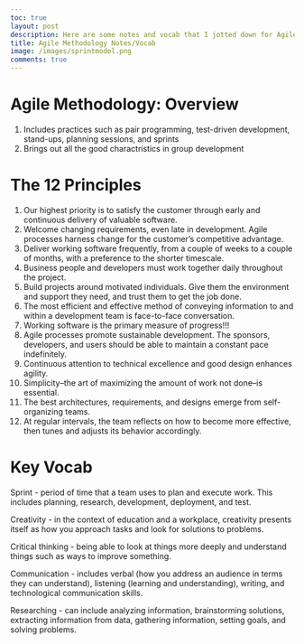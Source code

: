```yaml
---
toc: true
layout: post
description: Here are some notes and vocab that I jotted down for Agile Methodology.
title: Agile Methodology Notes/Vocab
image: /images/sprintmodel.png
comments: true
---
```


# Agile Methodology: Overview

1. Includes practices such as pair programming, test-driven development, stand-ups, planning sessions, and sprints
2. Brings out all the good charactristics in group development

# The 12 Principles
1. Our highest priority is to satisfy the customer through early and continuous delivery of valuable software.
2. Welcome changing requirements, even late in development. Agile processes harness change for the customer’s competitive advantage.
3. Deliver working software frequently, from a couple of weeks to a couple of months, with a preference to the shorter timescale.
4. Business people and developers must work together daily throughout the project.
5. Build projects around motivated individuals. Give them the environment and support they need, and trust them to get the job done.
6. The most efficient and effective method of conveying information to and within a development team is face-to-face conversation.
7. Working software is the primary measure of progress!!!
8. Agile processes promote sustainable development. The sponsors, developers, and users should be able to maintain a constant pace indefinitely.
9. Continuous attention to technical excellence and good design enhances agility.
10. Simplicity–the art of maximizing the amount of work not done–is essential.
11. The best architectures, requirements, and designs emerge from self-organizing teams.
12. At regular intervals, the team reflects on how to become more effective, then tunes and adjusts its behavior accordingly.

# Key Vocab
Sprint - period of time that a team uses to plan and execute work. This includes planning, research, development, deployment, and test.

Creativity - in the context of education and a workplace, creativity presents itself as how you approach tasks and look for solutions to problems.

Critical thinking - being able to look at things more deeply and understand things such as ways to improve something.

Communication - includes verbal (how you address an audience in terms they can understand), listening (learning and understanding), writing, and technological communication skills.

Researching - can include analyzing information, brainstorming solutions, extracting information from data, gathering information, setting goals, and solving problems.

